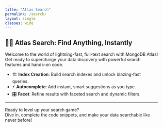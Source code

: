 ```yaml
---
title: "Atlas Search"
permalink: /search/
layout: single
classes: wide
---
```


## 🔎✨ Atlas Search: Find Anything, Instantly

Welcome to the world of lightning-fast, full-text search with MongoDB Atlas!  
Get ready to supercharge your data discovery with powerful search features and hands-on code.

- 🏗️ **Index Creation**: Build search indexes and unlock blazing-fast queries.
- ⚡ **Autocomplete**: Add instant, smart suggestions as you type.
- 🎛️ **Facet**: Refine results with faceted search and dynamic filters.

---

Ready to level up your search game?  
Dive in, complete the code snippets, and make your data searchable like never before!
